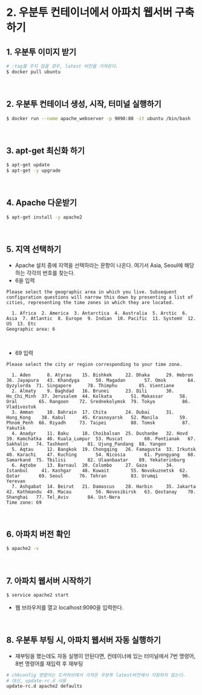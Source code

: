 # 2. 우분투 컨테이너에서 아파치 웹서버 구축하기



## 1. 우분투 이미지 받기

```bash
# :tag를 주지 않을 경우, latest 버전을 가져온다.
$ docker pull ubuntu
```

<br/>

## 2. 우분투 컨테이너 생성, 시작, 터미널 실행하기

```bash
$ docker run --name apache_webserver -p 9090:80 -it ubuntu /bin/bash
```

<br/>

## 3. apt-get 최신화 하기

```bash
$ apt-get update
$ apt-get -y upgrade
```

<br/>

## 4. Apache 다운받기

```bash
$ apt-get install -y apache2  
```

<br/>

## 5. 지역 선택하기

- Apache 설치 중에 지역을 선택하라는 문항이 나온다. 여기서 Asia, Seoul에 해당하는 각각의 번호를 찾는다.
- 6을 입력

```
Please select the geographic area in which you live. Subsequent configuration questions will narrow this down by presenting a list of cities, representing the time zones in which they are located.

  1. Africa  2. America  3. Antarctica  4. Australia  5. Arctic  6. Asia  7. Atlantic  8. Europe  9. Indian  10. Pacific  11. SystemV  12. US  13. Etc
Geographic area: 6 
```

<br/>

- 69 입력

```
Please select the city or region corresponding to your time zone.

  1. Aden      8. Atyrau    15. Bishkek     22. Dhaka      29. Hebron       36. Jayapura   43. Khandyga      50. Magadan       57. Omsk        64. Qyzylorda  71. Singapore      78. Thimphu        85. Vientiane
  2. Almaty    9. Baghdad   16. Brunei      23. Dili       30. Ho_Chi_Minh  37. Jerusalem  44. Kolkata       51. Makassar      58. Oral        65. Rangoon    72. Srednekolymsk  79. Tokyo          86. Vladivostok
  3. Amman     10. Bahrain  17. Chita       24. Dubai      31. Hong_Kong    38. Kabul      45. Krasnoyarsk   52. Manila        59. Phnom_Penh  66. Riyadh     73. Taipei         80. Tomsk          87. Yakutsk
  4. Anadyr    11. Baku     18. Choibalsan  25. Dushanbe   32. Hovd         39. Kamchatka  46. Kuala_Lumpur  53. Muscat        60. Pontianak   67. Sakhalin   74. Tashkent       81. Ujung_Pandang  88. Yangon
  5. Aqtau     12. Bangkok  19. Chongqing   26. Famagusta  33. Irkutsk      40. Karachi    47. Kuching       54. Nicosia       61. Pyongyang   68. Samarkand  75. Tbilisi        82. Ulaanbaatar    89. Yekaterinburg
  6. Aqtobe    13. Barnaul  20. Colombo     27. Gaza       34. Istanbul     41. Kashgar    48. Kuwait        55. Novokuznetsk  62. Qatar       69. Seoul      76. Tehran         83. Urumqi         90. Yerevan
  7. Ashgabat  14. Beirut   21. Damascus    28. Harbin     35. Jakarta      42. Kathmandu  49. Macau         56. Novosibirsk   63. Qostanay    70. Shanghai   77. Tel_Aviv       84. Ust-Nera
Time zone: 69
```

<br/>

## 6. 아파치 버전 확인

```bash
$ apache2 -v
```

<br/>

## 7. 아파치 웹서버 시작하기

```bash
$ service apache2 start
```

- 웹 브라우저를 열고 localhost:9090을 입력한다.

<br/>

## 8. 우분투 부팅 시, 아파치 웹서버 자동 실행하기

- 재부팅을 했는데도 자동 실행이 안된다면, 컨테이너에 있는 터미널에서 7번 명령어, 8번 명령어를 재입력 후 재부팅 

```bash
# chkconfig 명령어는 도커허브에서 가져온 우분투 latest버전에서 지원하지 않는다.
# 대신, update-rc.d 사용 
update-rc.d apache2 defaults
```


